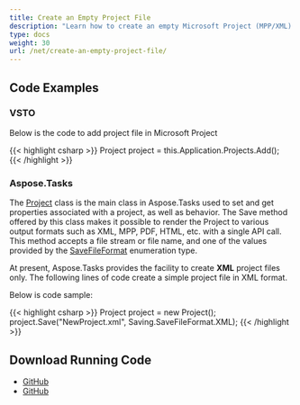 ```yaml
---
title: Create an Empty Project File
description: "Learn how to create an empty Microsoft Project (MPP/XML) file using Aspose.Tasks for .NET."
type: docs
weight: 30
url: /net/create-an-empty-project-file/
---
```


## **Code Examples**

### **VSTO**
Below is the code to add project file in Microsoft Project

{{< highlight csharp >}}
Project project = this.Application.Projects.Add();
{{< /highlight >}}

### **Aspose.Tasks**
The [Project](https://apireference.aspose.com/tasks/net/aspose.tasks/project/) class is the main class in Aspose.Tasks used to set and get properties associated with a project, as well as behavior. The Save method offered by this class makes it possible to render the Project to various output formats such as XML, MPP, PDF, HTML, etc. with a single API call. This method accepts a file stream or file name, and one of the values provided by the [SaveFileFormat](https://apireference.aspose.com/tasks/net/aspose.tasks.saving/savefileformat) enumeration type.

At present, Aspose.Tasks provides the facility to create **XML** project files only. The following lines of code create a simple project file in XML format.

Below is code sample:

{{< highlight csharp >}}
Project project = new Project();
project.Save("NewProject.xml", Saving.SaveFileFormat.XML);
{{< /highlight >}}

## **Download Running Code**
- [GitHub](https://github.com/aspose-tasks/Aspose.Tasks-for-.NET/tree/master/Plugins/Aspose.Tasks%20Vs%20VSTO/Code%20Comparison/Creating%20an%20Empty%20Project%20File)
- [GitHub](https://github.com/aspose-tasks/Aspose.Tasks-for-.NET/releases/tag/AsposeTaskNETVsVSTOProjectv1.1)

